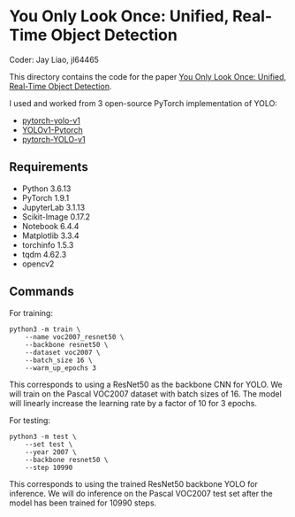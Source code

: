 # You Only Look Once: Unified, Real-Time Object Detection

Coder: Jay Liao, jl64465

This directory contains the code for the paper [You Only Look Once: Unified, Real-Time Object Detection](https://arxiv.org/abs/1506.02640).

I used and worked from 3 open-source PyTorch implementation of YOLO:
* [pytorch-yolo-v1](https://github.com/zzzheng/pytorch-yolo-v1)
* [YOLOv1-Pytorch](https://github.com/GitHberChen/YOLOv1-Pytorch)
* [pytorch-YOLO-v1](https://github.com/abeardear/pytorch-YOLO-v1)

## Requirements
* Python 3.6.13
* PyTorch 1.9.1
* JupyterLab 3.1.13
* Scikit-Image 0.17.2
* Notebook 6.4.4
* Matplotlib 3.3.4
* torchinfo 1.5.3
* tqdm 4.62.3
* opencv2

## Commands
For training:
```
python3 -m train \
    --name voc2007_resnet50 \
    --backbone resnet50 \
    --dataset voc2007 \
    --batch_size 16 \
    --warm_up_epochs 3
```
This corresponds to using a ResNet50 as the backbone CNN for YOLO. We will train on the Pascal VOC2007 dataset with batch sizes of 16. The model will linearly increase the learning rate by a factor of 10 for 3 epochs.

For testing:
```
python3 -m test \
    --set test \
    --year 2007 \
    --backbone resnet50 \
    --step 10990
```
This corresponds to using the trained ResNet50 backbone YOLO for inference. We will do inference on the Pascal VOC2007 test set after the model has been trained for 10990 steps.
